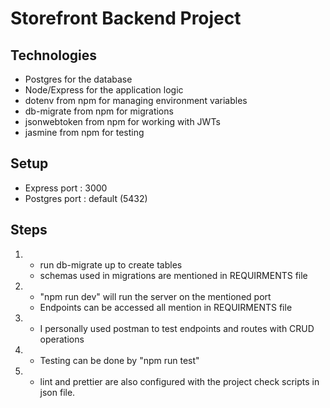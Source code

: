 # Storefront Backend Project


## Technologies

- Postgres for the database
- Node/Express for the application logic
- dotenv from npm for managing environment variables
- db-migrate from npm for migrations
- jsonwebtoken from npm for working with JWTs
- jasmine from npm for testing

## Setup
- Express port : 3000
- Postgres port : default (5432)

## Steps
1)
    - run db-migrate up to create tables
    - schemas used in migrations are mentioned in REQUIRMENTS file

2)
    - "npm run dev" will run the server on the mentioned port
    - Endpoints can be accessed all mention in REQUIRMENTS file

3)
    - I personally used postman to test endpoints and routes with CRUD operations

4)
    - Testing can be done by "npm run test"

5) 
    - lint and prettier are also configured with the project check scripts in json file. 